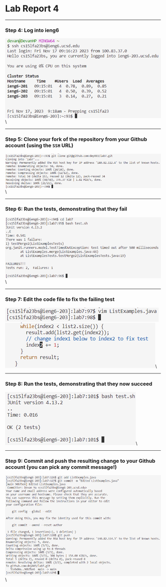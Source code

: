 # Lab Report 4
---

### Step 4: Log into ieng6
![Step 4 screenshot](lab4images/step4.png)\

---
### Step 5: Clone your fork of the repository from your Github account (using the `SSH` URL)
![Step 5 screenshot](lab4images/step5.png)\

---
### Step 6: Run the tests, demonstrating that they fail
![Step 6 screenshot](lab4images/step6.png)\

---
### Step 7: Edit the code file to fix the failing test
![Step 7 first screenshot](lab4images/step7part1.png)\
![Step 7 second screenshot](lab4images/step7part2.png)\

---
### Step 8: Run the tests, demonstrating that they now succeed
![Step 8 screenshot](lab4images/step8.png)\

---
### Step 9: Commit and push the resulting change to your Github account (you can pick any commit message!)
![Step 9 screenshot](lab4images/step9.png)\
